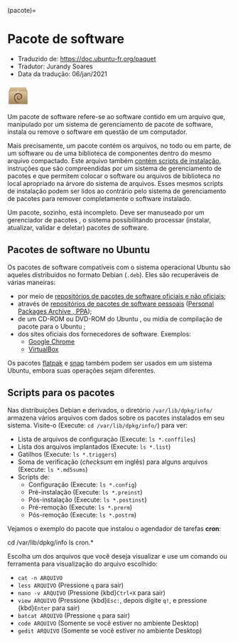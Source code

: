 (pacote)=

# Pacote de software

- Traduzido de: <https://doc.ubuntu-fr.org/paquet>
- Tradutor: Jurandy Soares
- Data da tradução: 06/jan/2021

![Ícone de pacote .deb](imagens/deb.png)

Um pacote de software refere-se ao software contido em um arquivo que, manipulado por um sistema de gerenciamento de pacote de software, instala ou remove o software em questão de um computador.

Mais precisamente, um pacote contém os arquivos, no todo ou em parte, de um software ou de uma biblioteca de componentes dentro do mesmo arquivo compactado. Este arquivo também [contém scripts de instalação](https://pc.oulu.ifrn.edu.br/var/lib/dpkg/info/), instruções que são compreendidas por um sistema de gerenciamento de pacotes e que permitem colocar o software ou arquivos de biblioteca no local apropriado na árvore do sistema de arquivos. Esses mesmos scripts de instalação podem ser lidos ao contrário pelo sistema de gerenciamento de pacotes para remover completamente o software instalado.

Um pacote, sozinho, está incompleto. Deve ser manuseado por um gerenciador de pacotes , o sistema possibilitando processar (instalar, atualizar, validar e deletar) pacotes de software.

## Pacotes de software no Ubuntu

Os pacotes de software compatíveis com o sistema operacional Ubuntu são aqueles distribuídos no formato Debian (`.deb`). Eles são recuperáveis ​​de várias maneiras:

- por meio de [repositórios de pacotes de software oficiais e não oficiais](https://sempreupdate.com.br/o-que-sao-quais-sao-repositorios-do-ubuntu-como-habilitar-ou-desabilitar/);
- através de [repositórios de pacotes de software pessoais](https://diolinux.com.br/linux/linux-mint/como-adicionar-um-ppa-no-ubuntu.html) ([Personal Packages Archive , PPA](https://launchpad.net/ubuntu/+ppas));
- de um CD-ROM ou DVD-ROM do Ubuntu , ou mídia de compilação de pacote para o Ubuntu ;
- dos sites oficiais dos fornecedores de software. Exemplos:
  - [Google Chrome](https://dl.google.com/linux/direct/google-chrome-stable_current_amd64.deb)
  - [VirtualBox](https://www.virtualbox.org/wiki/Linux_Downloads)

Os pacotes [flatpak](https://flatpak.org/) e [snap](https://snapcraft.io/) também podem ser usados ​​em um sistema Ubuntu, embora suas operações sejam diferentes.

## Scripts para os pacotes

Nas distribuições Debian e derivados, o diretório `/var/lib/dpkg/info/` armazena vários arquivos com dados sobre os pacotes instalados em seu sistema. Visite-o (Execute: `cd /var/lib/dpkg/info/`)  para ver:
- Lista de arquivos de configuração (Execute: `ls *.conffiles`)
- Lista dos arquivos implantados (Execute: `ls *.list`)
- Gatilhos (Execute: `ls *.triggers`)
- Soma de verificação (*checksum* em inglês) para alguns arquivos (Execute: `ls *.md5sums`)
- Scripts de:
  - Configuração (Execute: `ls *.config`)
  - Pré-instalação (Execute: `ls *.preinst`)
  - Pós-instalação (Execute: `ls *.postinst`)
  - Pré-remoção (Execute: `ls *.prerm`)
  - Pós-remoção (Execute: `ls *.postrm`)

Vejamos o exemplo do pacote que instalou o agendador de tarefas **cron**:

  cd /var/lib/dpkg/info
  ls cron.*

Escolha um dos arquivos que você deseja visualizar e use um comando ou 
ferramenta para visualização do arquivo escolhido: 
- `cat -n ARQUIVO`
- `less ARQUIVO` (Pressione `q` para sair)
- `nano -v ARQUIVO` (Pressione {kbd}`Ctrl+X` para sair)
- `view ARQUIVO` (Pressione {kbd}`Esc:`, depois digite `q!`, e pressione {kbd}`Enter` para sair)
- `batcat ARQUIVO` (Pressione `q` para sair)
- `code ARQUIVO`  (Somente se você estiver no ambiente Desktop)
- `gedit ARQUIVO`  (Somente se você estiver no ambiente Desktop)
